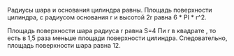 Радиусы шара и основания цилиндра равны. Площадь поверхности цилиндра, 
с радиусом основания r и высотой 2r равна 6 * PI * r^2.

Площадь поверхности шара радиуса r равна S=4 Пи r в квадрате , то есть в 1,5 
раза меньше площади поверхности цилиндра. Следовательно, площадь поверхности шара равна 12.
